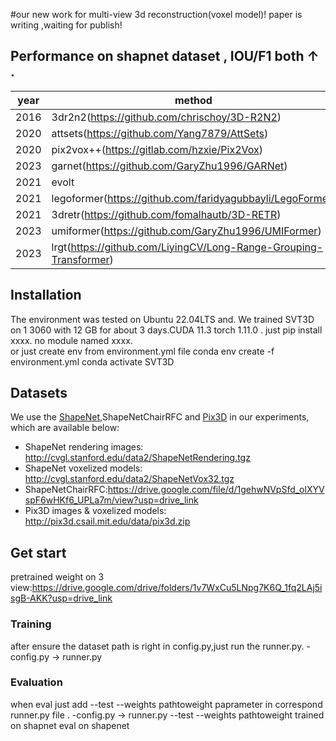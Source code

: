 #our new work for multi-view 3d reconstruction(voxel model)! paper is writing ,waiting for publish!
## Performance on shapnet dataset , IOU/F1 both ↑ .

|year|method|1view|2view|3view|4view| 5view|8view|12view|16view|20view|
| ---| -----| ----| --  | --- | -----|-----|-----|-----|-----|-----|
|2016|3dr2n2(https://github.com/chrischoy/3D-R2N2)|1view|2view|3view|4view| 5view|8view|12view|16view|20view|
|2020|attsets(https://github.com/Yang7879/AttSets)|1view|2view|3view|4view| 5view|8view|12view|16view|20view|
|2020|pix2vox++(https://gitlab.com/hzxie/Pix2Vox)|1view|2view|3view|4view| 5view|8view|12view|16view|20view|
|2023|garnet(https://github.com/GaryZhu1996/GARNet)|1view|2view|3view|4view| 5view|8view|12view|16view|20view|
|2021|evolt|1view|2view|3view|4view| 5view|8view|12view|16view|20view|
|2021|legoformer(https://github.com/faridyagubbayli/LegoFormer)|1view|2view|3view|4view| 5view|8view|12view|16view|20view|
|2021|3dretr(https://github.com/fomalhautb/3D-RETR)|1view|2view|3view|4view| 5view|8view|12view|16view|20view|
|2023|umiformer(https://github.com/GaryZhu1996/UMIFormer)|1view|2view|3view|4view| 5view|8view|12view|16view|20view|
|2023|lrgt(https://github.com/LiyingCV/Long-Range-Grouping-Transformer)|1view|2view|3view|4view| 5view|8view|12view|16view|20view|


## Installation
The environment was tested on Ubuntu 22.04LTS and. We trained SVT3D on 1 3060 with 12 GB  for about 3 days.CUDA 11.3 torch 1.11.0 .
just pip install   xxxx.    no module named xxxx.  
or just create env from environment.yml file
conda env create -f environment.yml
conda activate SVT3D

## Datasets

We use the [ShapeNet](https://www.shapenet.org/),ShapeNetChairRFC and [Pix3D](http://pix3d.csail.mit.edu/) in our experiments, which are available below:

- ShapeNet rendering images: http://cvgl.stanford.edu/data2/ShapeNetRendering.tgz
- ShapeNet voxelized models: http://cvgl.stanford.edu/data2/ShapeNetVox32.tgz
- ShapeNetChairRFC:https://drive.google.com/file/d/1gehwNVpSfd_olXYVspF6wHKf6_UPLa7m/view?usp=drive_link
- Pix3D images & voxelized models: http://pix3d.csail.mit.edu/data/pix3d.zip


## Get start
pretrained weight on 3 view:https://drive.google.com/drive/folders/1v7WxCu5LNpg7K6Q_1fq2LAj5isgB-AKK?usp=drive_link
### Training
after ensure the dataset path is right in config.py,just run the runner.py.
-config.py   -> runner.py


### Evaluation
when eval just add --test --weights pathtoweight   paprameter in  correspond runner.py   file . 
-config.py   -> runner.py  --test --weights pathtoweight trained on shapnet    eval on shapenet


